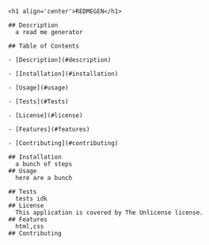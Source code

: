
    <h1 align='center'>REDMEGEN</h1>
    
    ## Description 
      a read me generator
    
    ## Table of Contents

    - [Description](#description)

    - [Installation](#installation)

    - [Usage](#usage)

    - [Tests](#Tests)

    - [License](#license)

    - [Features](#features)

    - [Contributing](#contributing)

    ## Installation
      a bunch of steps
    ## Usage
      here are a bunch
    
    ## Tests
      tests idk  
    ## License
      This application is covered by The Unlicense license.
    ## Features
      html,css
    ## Contributing
      
  

